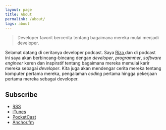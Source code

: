 ```yaml
---
layout: page
title: About
permalink: /about/
tags: about
---
```


> Developer favorit bercerita tentang bagaimana mereka mulai menjadi developer.

Selamat datang di ceritanya developer podcast. Saya [ Riza ](https://rizafahmi.com) dan di podcast ini saya akan berbincang-bincang dengan *developer*, *programmer*, *software engineer* keren dan inspiratif tentang bagaimana mereka memulai karir mereka sebagai *developer*. Kita juga akan mendengar cerita mereka tentang komputer pertama mereka, pengalaman *coding* pertama hingga pekerjaan pertama mereka sebagai developer.

## Subscribe

* [RSS](https://anchor.fm/s/30348d4/podcast/rss)
* [iTunes](https://itunes.apple.com/us/podcast/ceritanya-developer-podcast/id1364448110?mt=2)
* [PocketCast](http://pca.st/CwU8)
* [Anchor.fm](https://anchor.fm/ceritanya-developer)

